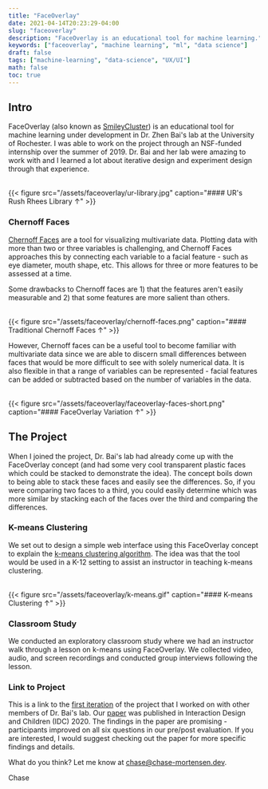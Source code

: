 ```yaml
---
title: "FaceOverlay"
date: 2021-04-14T20:23:29-04:00
slug: "faceoverlay"
description: "FaceOverlay is an educational tool for machine learning."
keywords: ["faceoverlay", "machine learning", "ml", "data science"]
draft: false
tags: ["machine-learning", "data-science", "UX/UI"]
math: false
toc: true
---
```


## Intro

FaceOverlay (also known as [SmileyCluster](https://zhenbai.io/wp-content/uploads/2020/11/SmileyCluster_IDC20.pdf)) is an educational tool for machine learning under development in Dr. Zhen Bai's lab at the University of Rochester. I was able to work on the project through an NSF-funded internship over the summer of 2019. Dr. Bai and her lab were amazing to work with and I learned a lot about iterative design and experiment design through that experience. 

<br>
{{< figure src="/assets/faceoverlay/ur-library.jpg" caption="#### UR's Rush Rhees Library &uarr;" >}}

### Chernoff Faces

[Chernoff Faces](https://web.archive.org/web/20120415030406/http://www.apprendre-en-ligne.net/mathematica/3.3/chernoff.pdf) are a tool for visualizing multivariate data. Plotting data with more than two or three variables is challenging, and Chernoff Faces approaches this by connecting each variable to a facial feature - such as eye diameter, mouth shape, etc. This allows for three or more features to be assessed at a time. 

Some drawbacks to Chernoff faces are 1) that the features aren't easily measurable and 2) that some features are more salient than others.

<br>
{{< figure src="/assets/faceoverlay/chernoff-faces.png" caption="#### Traditional Chernoff Faces &uarr;" >}}

However, Chernoff faces can be a useful tool to become familiar with multivariate data since we are able to discern small differences between faces that would be more difficult to see with solely numerical data. It is also flexible in that a range of variables can be represented - facial features can be added or subtracted based on the number of variables in the data.

<br>
{{< figure src="/assets/faceoverlay/faceoverlay-faces-short.png" caption="#### FaceOverlay Variation &uarr;" >}}

## The Project

When I joined the project, Dr. Bai's lab had already come up with the FaceOverlay concept (and had some very cool transparent plastic faces which could be stacked to demonstrate the idea). The concept boils down to being able to stack these faces and easily see the differences. So, if you were comparing two faces to a third, you could easily determine which was more similar by stacking each of the faces over the third and comparing the differences.

### K-means Clustering

We set out to design a simple web interface using this FaceOverlay concept to explain the [k-means clustering algorithm](https://en.wikipedia.org/wiki/K-means_clustering#Standard_algorithm_(naive_k-means)). The idea was that the tool would be used in a K-12 setting to assist an instructor in teaching k-means clustering.

<br>
{{< figure src="/assets/faceoverlay/k-means.gif" caption="#### K-means Clustering &uarr;" >}}

### Classroom Study

We conducted an exploratory classroom study where we had an instructor walk through a lesson on k-means using FaceOverlay. We collected video, audio, and screen recordings and conducted group interviews following the lesson.

### Link to Project

This is a link to the [first iteration](https://augnitionlab.github.io/FaceOverlay_Publish/HTML/DataNarrative.html) of the project that I worked on with other members of Dr. Bai's lab. Our [paper](https://zhenbai.io/wp-content/uploads/2020/11/SmileyCluster_IDC20.pdf) was published in Interaction Design and Children (IDC) 2020. The findings in the paper are promising - participants improved on all six questions in our pre/post evaluation. If you are interested, I would suggest checking out the paper for more specific findings and details.

What do you think? Let me know at chase@chase-mortensen.dev.

Chase


<!-- {{< youtube ZJthWmvUzzc >}} -->



<!-- {{< tweet 1085870671291310081 >}} -->
